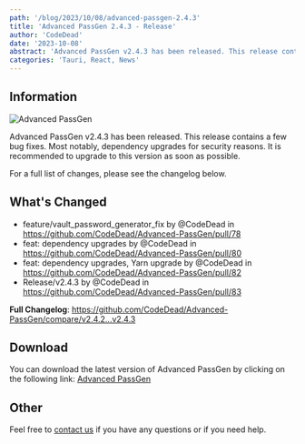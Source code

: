 ```yaml
---
path: '/blog/2023/10/08/advanced-passgen-2.4.3'
title: 'Advanced PassGen 2.4.3 - Release'
author: 'CodeDead'
date: '2023-10-08'
abstract: 'Advanced PassGen v2.4.3 has been released. This release contains a few bug fixes. Most notably, dependency upgrades for security reasons...'
categories: 'Tauri, React, News'
---
```


## Information

![Advanced PassGen](https://i.imgur.com/WcaJL2t.png)

Advanced PassGen v2.4.3 has been released. This release contains a few bug fixes. Most notably, dependency upgrades for security reasons.
It is recommended to upgrade to this version as soon as possible.

For a full list of changes, please see the changelog below.

## What's Changed

- feature/vault_password_generator_fix by @CodeDead in https://github.com/CodeDead/Advanced-PassGen/pull/78
- feat: dependency upgrades by @CodeDead in https://github.com/CodeDead/Advanced-PassGen/pull/80
- feat: dependency upgrades, Yarn upgrade by @CodeDead in https://github.com/CodeDead/Advanced-PassGen/pull/82
- Release/v2.4.3 by @CodeDead in https://github.com/CodeDead/Advanced-PassGen/pull/83

**Full Changelog**: https://github.com/CodeDead/Advanced-PassGen/compare/v2.4.2...v2.4.3

## Download

You can download the latest version of Advanced PassGen by clicking on the following link:
[Advanced PassGen](https://codedead.com/software/advanced-passgen)

## Other

Feel free to [contact us](/contact) if you have any questions or if you need help.
